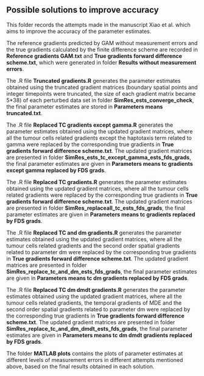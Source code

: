 ## Possible solutions to improve accuracy ##

This folder records the attempts made in the manuscript Xiao et al. which aims to improve the accuracy of the parameter estimates. 

The reference gradients predicted by GAM without measurement errors and the true gradients calculated by the finite difference scheme are recorded in **Reference gradients GAM.txt** and **True gradients forward difference scheme.txt**, which were generated in folder **Results without measurement errors**.

The .R file **Truncated gradients.R** generates the parameter estimates obtained using the truncated gradient matrices (boundary spatial points and integer timepoints were truncated, the size of each gradient matrix became 5*38) of each perturbed data set in folder **SimRes_ests_converge_check**, the final parameter estimates are stored in **Parameters means truncated.txt**.

The .R file **Replaced TC gradients except gamma.R** generates the parameter estimates obtained using the updated gradient matrices, where all the tumour cells related gradients except the haptotaxis term related to gamma were replaced by the corresponding true gradients in **True gradients forward difference scheme.txt**. The updated gradient matrices are presented in folder **SimRes_ests_tc_except_gamma_ests_fds_grads**, the final parameter estimates are given in **Parameters means tc gradients except gamma replaced by FDS grads**.

The .R file **Replaced TC gradients.R** generates the parameter estimates obtained using the updated gradient matrices, where all the tumour cells related gradients were replaced by the corresponding true gradients in **True gradients forward difference scheme.txt**. The updated gradient matrices are presented in folder **SimRes_replaceall_tc_ests_fds_grads**, the final parameter estimates are given in **Parameters means tc gradients replaced by FDS grads**.

The .R file **Replaced TC and dm gradients.R** generates the parameter estimates obtained using the updated gradient matrices, where all the tumour cells related gradients and the second order spatial gradients related to parameter dm were replaced by the corresponding true gradients in **True gradients forward difference scheme.txt**. The updated gradient matrices are presented in folder **SimRes_replace_tc_and_dm_ests_fds_grads**, the final parameter estimates are given in **Parameters means tc dm gradients replaced by FDS grads**.

The .R file **Replaced TC dm dmdt gradients.R** generates the parameter estimates obtained using the updated gradient matrices, where all the tumour cells related gradients, the temporal gradients of MDE and the second order spatial gradients related to parameter dm were replaced by the corresponding true gradients in **True gradients forward difference scheme.txt**. The updated gradient matrices are presented in folder **SimRes_replace_tc_and_dm_dmdt_ests_fds_grads**, the final parameter estimates are given in **Parameters means tc dm dmdt gradients replaced by FDS grads**.

The folder **MATLAB plots** contains the plots of parameter estimates at different levels of measurement errors in different attempts mentioned above, based on the final results obtained in each solution. 

